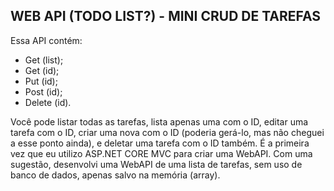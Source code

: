 ## WEB API (TODO LIST?) - MINI CRUD DE TAREFAS

Essa API contém:
- Get (list);
- Get (id);
- Put (id);
- Post (id);
- Delete (id).

Você pode listar todas as tarefas, lista apenas uma com o ID, editar uma tarefa com o ID, criar uma nova com o ID (poderia gerá-lo, mas não cheguei a esse ponto ainda), e deletar uma tarefa com o ID também.
É a primeira vez que eu utilizo ASP.NET CORE MVC para criar uma WebAPI. Com uma sugestão, desenvolvi uma WebAPI de uma lista de tarefas, sem uso de banco de dados, apenas salvo na memória (array).
